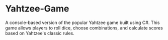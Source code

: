 # Yahtzee-Game
A console-based version of the popular Yahtzee game built using C#. This game allows players to roll dice, choose combinations, and calculate scores based on Yahtzee's classic rules.
